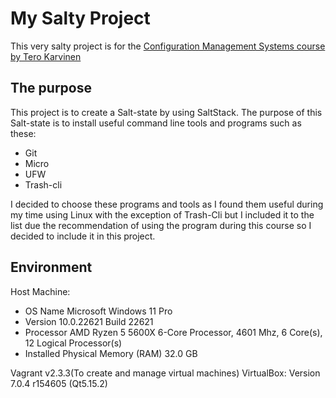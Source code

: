 # My Salty Project
This very salty project is for the [Configuration Management Systems course by Tero Karvinen](https://terokarvinen.com/2022/palvelinten-hallinta-2022p2/)

## The purpose

This project is to create a Salt-state by using SaltStack. The purpose of this Salt-state is to install useful command line tools and programs such as these:

  - Git
  - Micro
  - UFW
  - Trash-cli
  
I decided to choose these programs and tools as I found them useful during my time using Linux with the exception of Trash-Cli but I included it to the list due the recommendation of using the program during this course so I decided to include it in this project.  

## Environment

Host Machine: 
  
  - OS Name	Microsoft Windows 11 Pro
  - Version	10.0.22621 Build 22621
  - Processor	AMD Ryzen 5 5600X 6-Core Processor, 4601 Mhz, 6 Core(s), 12 Logical Processor(s)
  - Installed Physical Memory (RAM)	32.0 GB

Vagrant v2.3.3(To create and manage virtual machines) 
VirtualBox: Version 7.0.4 r154605 (Qt5.15.2)


  
  

